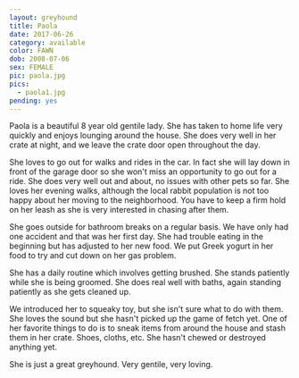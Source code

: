 ```yaml
---
layout: greyhound
title: Paola
date: 2017-06-26
category: available
color: FAWN
dob: 2008-07-06
sex: FEMALE
pic: paola.jpg
pics:
  - paola1.jpg
pending: yes
---
```


Paola is a beautiful 8 year old gentile lady.  She has taken to home life very quickly and enjoys lounging around the house.  She does very well in her crate at night, and we leave the crate door open throughout the day.  

She loves to go out for walks and rides in the car.  In fact she will lay down in front of the garage door so she won't miss an opportunity to go out for a ride. She does very well out and about, no issues with other pets so far.  She loves her evening walks, although the local rabbit population is not too happy about her moving to the neighborhood.  You have to keep a firm hold on her leash as she is very interested in chasing after them. 

She goes outside for bathroom breaks on a regular basis.  We have only had one accident and that was her first day.  She had trouble eating in the beginning but has adjusted to her new food.  We put Greek yogurt in her food to try and cut down on her gas problem.  

She has a daily routine which involves getting brushed.  She stands patiently while she is being groomed.  She does real well with baths, again standing patiently as she gets cleaned up.  

We introduced her to squeaky toy, but she isn't sure what to do with them.  She loves the sound but she hasn't picked up the game of fetch yet.  One of her favorite things to do is to sneak items from around the house and stash them in her crate.  Shoes, cloths, etc.  She hasn't chewed or destroyed anything yet.

She is just a great greyhound.  Very gentile, very loving.
